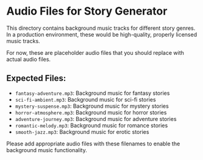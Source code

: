 
# Audio Files for Story Generator

This directory contains background music tracks for different story genres.
In a production environment, these would be high-quality, properly licensed music tracks.

For now, these are placeholder audio files that you should replace with actual audio files.

## Expected Files:
- `fantasy-adventure.mp3`: Background music for fantasy stories
- `sci-fi-ambient.mp3`: Background music for sci-fi stories
- `mystery-suspense.mp3`: Background music for mystery stories
- `horror-atmosphere.mp3`: Background music for horror stories
- `adventure-journey.mp3`: Background music for adventure stories
- `romantic-melody.mp3`: Background music for romance stories
- `smooth-jazz.mp3`: Background music for erotic stories

Please add appropriate audio files with these filenames to enable the background music functionality.

